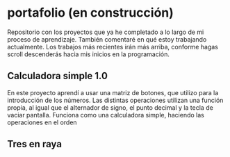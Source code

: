 # portafolio (en construcción)
Repositorio con los proyectos que ya he completado a lo largo de mi proceso de aprendizaje. 
También comentaré en qué estoy trabajando actualmente. Los trabajos más recientes irán más arriba, 
conforme hagas scroll descenderás hacia mis inicios en la programación.
## Calculadora simple 1.0
En este proyecto aprendí a usar una matriz de botones, que utilizo para la introducción de los números. Las distintas operaciones utilizan una función propia, al igual que el alternador de signo, el punto decimal y la tecla de vaciar pantalla. Funciona como una calculadora simple, haciendo las operaciones en el orden
## Tres en raya
